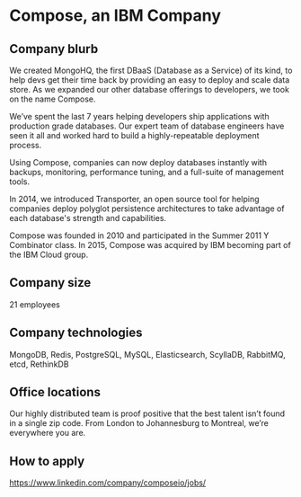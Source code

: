 # Compose, an IBM Company

## Company blurb

We created MongoHQ, the first DBaaS (Database as a Service) of its kind, to help devs get their time back by providing an easy to deploy and scale data store. As we expanded our other database offerings to developers, we took on the name Compose.

We’ve spent the last 7 years helping developers ship applications with production grade databases. Our expert team of database engineers have seen it all and worked hard to build a highly-repeatable deployment process. 

Using Compose, companies can now deploy databases instantly with backups, monitoring, performance tuning, and a full-suite of management tools. 

In 2014, we introduced Transporter, an open source tool for helping companies deploy polyglot persistence architectures to take advantage of each database's strength and capabilities.

Compose was founded in 2010 and participated in the Summer 2011 Y Combinator class. In 2015, Compose was acquired by IBM becoming part of the IBM Cloud group.

## Company size

21 employees

## Company technologies

MongoDB, Redis, PostgreSQL, MySQL, Elasticsearch, ScyllaDB, RabbitMQ, etcd, RethinkDB

## Office locations

Our highly distributed team is proof positive that the best talent isn’t found in a single zip code. 
From London to Johannesburg to Montreal, we’re everywhere you are.

## How to apply

https://www.linkedin.com/company/composeio/jobs/
